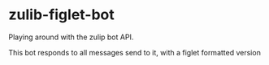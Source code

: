 # zulib-figlet-bot

Playing around with the zulip bot API.

This bot responds to all messages send to it, with a figlet formatted
version
